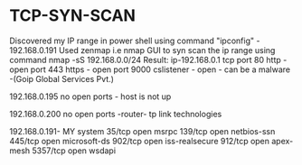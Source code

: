 # TCP-SYN-SCAN
Discovered my IP range in power shell using command "ipconfig" - 192.168.0.191
Used zenmap i.e nmap GUI to syn scan the ip range using command nmap -sS 192.168.0.0/24
 Result:
ip-192.168.0.1
tcp port 80 http -open
port 443 https - open
port 9000 cslistener - open - can be a malware -(Goip Global Services Pvt.)

192.168.0.195
no open ports - host is not up

192.168.0.200
no open ports -router- tp link technologies

192.168.0.191- MY system
35/tcp  open  msrpc
139/tcp  open  netbios-ssn
445/tcp  open  microsoft-ds
902/tcp  open  iss-realsecure
912/tcp  open  apex-mesh
5357/tcp open  wsdapi

